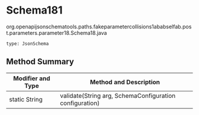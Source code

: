# Schema181
org.openapijsonschematools.paths.fakeparametercollisions1ababselfab.post.parameters.parameter18.Schema18.java
```
type: JsonSchema
```

## Method Summary
| Modifier and Type | Method and Description |
| ----------------- | ---------------------- |
| static String | validate(String arg, SchemaConfiguration configuration) |
